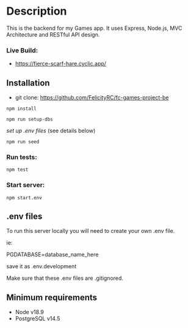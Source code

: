 # Description

This is the backend for my Games app. It uses Express, Node.js, MVC Architecture and RESTful API design.

### Live Build: 

- https://fierce-scarf-hare.cyclic.app/


## Installation

- git clone: https://github.com/FelicityRC/fc-games-project-be

```npm install```

```npm run setup-dbs```

*set up .env files* (see details below)

```npm run seed```

### Run tests:

```npm test```

### Start server:

```npm start.env``` 


## .env files

To run this server locally you will need to create your own .env file.

ie: 

PGDATABASE=database_name_here

save it as .env.development

Make sure that these .env files are .gitignored.

## Minimum requirements

- Node v18.9
- PostgreSQL v14.5